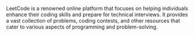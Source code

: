 LeetCode is a renowned online platform that focuses on helping individuals enhance their coding skills and prepare for technical interviews. It provides a vast collection of problems, coding contests, and other resources that cater to various aspects of programming and problem-solving.
